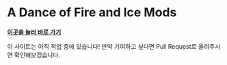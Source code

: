 # A Dance of Fire and Ice Mods
**[이곳을 눌러 바로 가기](https://ppapman1.github.io/)**

이 사이트는 아직 작업 중에 있습니다! 만약 기여하고 싶다면 Pull Request로 올려주시면 확인해보겠습니다.